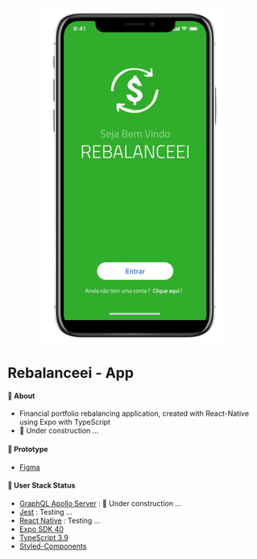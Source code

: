 <p align="center">
   <img src=".github/Rebalanceei.png" alt="Rebalanceei"/>
</p>

# Rebalanceei - App

#### :postbox: About

- Financial portfolio rebalancing application, created with React-Native using Expo with TypeScript
- :construction_worker: Under construction ...

#### :pushpin: Prototype

- [Figma](https://www.figma.com/proto/qfuBhnUegnf4mvHtFPEUsO/Untitled?node-id=25%3A885&scaling=scale-down)

#### :rocket: User Stack Status

- [GraphQL Apollo Server](https://github.com/mayconline/graphql-apollo-server) : :construction_worker: Under construction ...
- [Jest](https://jestjs.io/docs/en/getting-started) : Testing ...
- [React Native](https://github.com/mayconline/rebalanceei-react-native) : Testing ...
- [Expo SDK 40](https://docs.expo.io/versions/latest/)
- [TypeScript 3.9](https://www.typescriptlang.org/docs/handbook/release-notes/typescript-3-9.html)
- [Styled-Components](https://styled-components.com/docs/basics#react-native)
